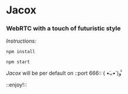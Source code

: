 # Jacox
### WebRTC with a touch of futuristic style

*Instructions:*

`npm install`

`npm start`

*Jacox* will be per default on ::port 666:: ( •̀ᴗ•́ )و ̑̑

::enjoy!::